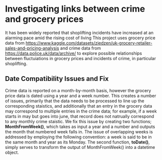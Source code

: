 
# Investigating links between crime and grocery prices
It has been widely reported that shoplifting incidents have increased at an alarming pace amid the rising cost of living 
This project uses grocery price data from https://www.kaggle.com/datasets/ziedzen/uk-grocery-retailer-sales-and-pricing-analysis and crime data from https://data.police.uk/data/archive/ to explore possible relationships between fluctuiations in grocery prices and incidents of crime, in particular shoplifting.
## Date Compatibility Issues and Fix
Crime data is reported on a month-by-month basis, however the grocery price data is dated using a year and a week number. This creates a number of issues, primarily that the data needs to be processed to line up the corresponding staistics, and additionally that an entry in the grocery data may correspond to multiple entries in the crime data; for example, if a week starts in may but goes into june, that record does not natrually correspond to any monthly crime staistic.
We fix this issue by creating two functions; **MonthFromWeek()**, which takes as input a year and a number and outputs the month that numbered week falls in. The issue of overlapping weeks is addressed by employing the following convention: a week is said to be in the same month and year as its Monday. The second function, **toDate()**, simply serves to transform the output of MonthFromWeek() into a datetime object.